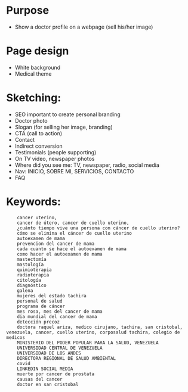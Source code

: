 # Purpose

- Show a doctor profile on a webpage (sell his/her image)

# Page design

- White background
- Medical theme

# Sketching:

- SEO important to create personal branding
- Doctor photo
- Slogan (for selling her image, branding)
- CTA (call to action)
- Contact
- Indirect conversion
- Testimonials (people supporting)
- On TV video, newspaper photos
- Where did you see me: TV, newspaper, radio, social media
- Nav: INICIO, SOBRE MI, SERVICIOS, CONTACTO
- FAQ

# Keywords: 

        cancer uterino,
        cancer de útero, cancer de cuello uterino,
        ¿cuánto tiempo vive una persona con cáncer de cuello uterino?
        cómo se elimina el cáncer de cuello uterino
        autoexamen de mama
        prevencion del cancer de mama
        cada cuanto se hace el autoexamen de mama
        como hacer el autoexamen de mama
        mastectomía
        mastología
        quimioterapia
        radioterapia
        citología
        diagnóstico
        galena
        mujeres del estado tachira
        personal de salud
        programa de cáncer
        mes rosa, mes del cancer de mama
        dia mundial del cancer de mama
        detección precoz
        doctora raquel ariza, medico cirujano, tachira, san cristobal, venezuela, cancer, cuello uterino, corposalud tachira, colegio de medicos
        MINISTERIO DEL PODER POPULAR PARA LA SALUD, VENEZUELA
        UNIVERSIDAD CENTRAL DE VENEZUELA
        UNIVERSIDAD DE LOS ANDES
        DIRECTORA REGIONAL DE SALUD AMBIENTAL
        covid
        LINKEDIN SOCIAL MEDIA
        muerte por cancer de prostata
        causas del cancer
        doctor en san cristobal